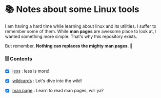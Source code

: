 # 📚 Notes about some Linux tools

I am having a hard time while learning about linux and its utilities. I suffer to remember some of them. While **man pages** are awesome place to look at, I wanted something more simple. That's why this repository exists.

But remember, **Nothing can replaces the mighty man pages**. 💪‍

### 🗄️ Contents

- [x] [less](https://github.com/Dhar01/Linux-Tools/blob/main/Tools/less_is_more.md) : less is more!
- [x] [wildcards](https://github.com/Dhar01/Linux-Tools/blob/main/Tools/learn_wildcards.md) : Let's dive into the wild!
- [x] [man page](https://github.com/Dhar01/Linux-Tools/blob/main/Tools/read_man_page.md) : Learn to read man pages, will ya?


